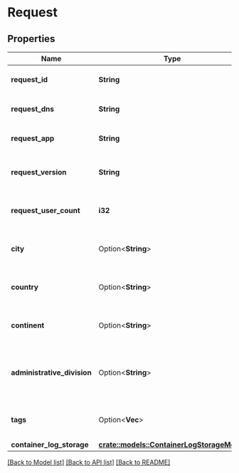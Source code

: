# Request

## Properties

Name | Type | Description | Notes
------------ | ------------- | ------------- | -------------
**request_id** | **String** | The Unique Identifier of the request | 
**request_dns** | **String** | The URL to connect to the instance | 
**request_app** | **String** | The Name of the App you requested | 
**request_version** | **String** | The name of the App Version you requested | 
**request_user_count** | **i32** | How Many Users your request contain | 
**city** | Option<**String**> | The city where the deployment is located | [optional]
**country** | Option<**String**> | The country where the deployment is located | [optional]
**continent** | Option<**String**> | The continent where the deployment is located | [optional]
**administrative_division** | Option<**String**> | The administrative division where the deployment is located | [optional]
**tags** | Option<**Vec<String>**> | List of tags associated with the deployment | [optional]
**container_log_storage** | [**crate::models::ContainerLogStorageModel**](ContainerLogStorageModel.md) |  | 

[[Back to Model list]](../README.md#documentation-for-models) [[Back to API list]](../README.md#documentation-for-api-endpoints) [[Back to README]](../README.md)


